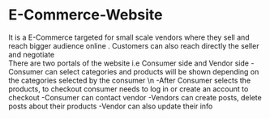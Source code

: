 # E-Commerce-Website
It is a E-Commerce targeted for small scale vendors where they sell and reach bigger audience online . Customers can also reach directly the seller and negotiate  
There are two portals of the website i.e Consumer side and Vendor side
-Consumer can select categories and products will be shown depending on the categories selected by the consumer \n
-After Consumer selects the products, to checkout consumer needs to log in or create an account to checkout
-Consumer can contact vendor
-Vendors can create posts, delete posts about their products
-Vendor can also update their info
